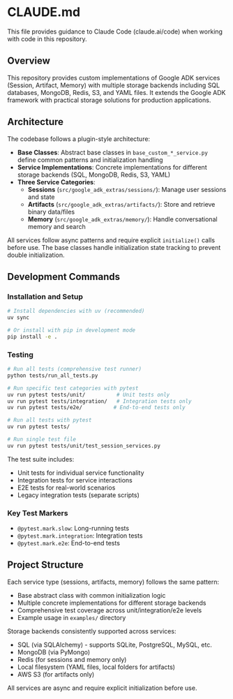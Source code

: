 # CLAUDE.md

This file provides guidance to Claude Code (claude.ai/code) when working with code in this repository.

## Overview

This repository provides custom implementations of Google ADK services (Session, Artifact, Memory) with multiple storage backends including SQL databases, MongoDB, Redis, S3, and YAML files. It extends the Google ADK framework with practical storage solutions for production applications.

## Architecture

The codebase follows a plugin-style architecture:

- **Base Classes**: Abstract base classes in `base_custom_*_service.py` define common patterns and initialization handling
- **Service Implementations**: Concrete implementations for different storage backends (SQL, MongoDB, Redis, S3, YAML)
- **Three Service Categories**:
  - **Sessions** (`src/google_adk_extras/sessions/`): Manage user sessions and state
  - **Artifacts** (`src/google_adk_extras/artifacts/`): Store and retrieve binary data/files
  - **Memory** (`src/google_adk_extras/memory/`): Handle conversational memory and search

All services follow async patterns and require explicit `initialize()` calls before use. The base classes handle initialization state tracking to prevent double initialization.

## Development Commands

### Installation and Setup
```bash
# Install dependencies with uv (recommended)
uv sync

# Or install with pip in development mode
pip install -e .
```

### Testing
```bash
# Run all tests (comprehensive test runner)
python tests/run_all_tests.py

# Run specific test categories with pytest
uv run pytest tests/unit/          # Unit tests only
uv run pytest tests/integration/   # Integration tests only  
uv run pytest tests/e2e/          # End-to-end tests only

# Run all tests with pytest
uv run pytest tests/

# Run single test file
uv run pytest tests/unit/test_session_services.py
```

The test suite includes:
- Unit tests for individual service functionality
- Integration tests for service interactions
- E2E tests for real-world scenarios
- Legacy integration tests (separate scripts)

### Key Test Markers
- `@pytest.mark.slow`: Long-running tests
- `@pytest.mark.integration`: Integration tests
- `@pytest.mark.e2e`: End-to-end tests

## Project Structure

Each service type (sessions, artifacts, memory) follows the same pattern:
- Base abstract class with common initialization logic
- Multiple concrete implementations for different storage backends
- Comprehensive test coverage across unit/integration/e2e levels
- Example usage in `examples/` directory

Storage backends consistently supported across services:
- SQL (via SQLAlchemy) - supports SQLite, PostgreSQL, MySQL, etc.
- MongoDB (via PyMongo)
- Redis (for sessions and memory only)
- Local filesystem (YAML files, local folders for artifacts)
- AWS S3 (for artifacts only)

All services are async and require explicit initialization before use.